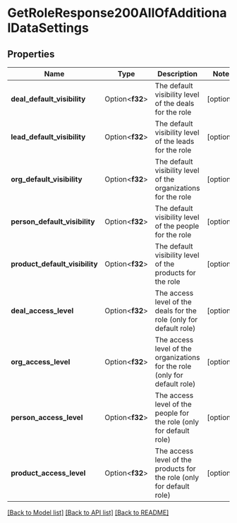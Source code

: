 # GetRoleResponse200AllOfAdditionalDataSettings

## Properties

Name | Type | Description | Notes
------------ | ------------- | ------------- | -------------
**deal_default_visibility** | Option<**f32**> | The default visibility level of the deals for the role | [optional]
**lead_default_visibility** | Option<**f32**> | The default visibility level of the leads for the role | [optional]
**org_default_visibility** | Option<**f32**> | The default visibility level of the organizations for the role | [optional]
**person_default_visibility** | Option<**f32**> | The default visibility level of the people for the role | [optional]
**product_default_visibility** | Option<**f32**> | The default visibility level of the products for the role | [optional]
**deal_access_level** | Option<**f32**> | The access level of the deals for the role (only for default role) | [optional]
**org_access_level** | Option<**f32**> | The access level of the organizations for the role (only for default role) | [optional]
**person_access_level** | Option<**f32**> | The access level of the people for the role (only for default role) | [optional]
**product_access_level** | Option<**f32**> | The access level of the products for the role (only for default role) | [optional]

[[Back to Model list]](../README.md#documentation-for-models) [[Back to API list]](../README.md#documentation-for-api-endpoints) [[Back to README]](../README.md)


